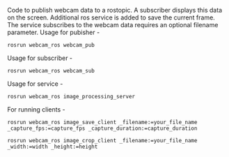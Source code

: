 Code to publish webcam data to a rostopic. A subscriber displays this data on
the screen.
Additional ros service is added to save the current frame. The service
subscribes to the webcam data requires an optional filename parameter.
Usage for pubisher -

    rosrun webcam_ros webcam_pub

Usage for subscriber -

    rosrun webcam_ros webcam_sub

Usage for service -

    rosrun webcam_ros image_processing_server

For running clients -

    rosrun webcam_ros image_save_client _filename:=your_file_name _capture_fps:=capture_fps _capture_duration:=capture_duration

    rosrun webcam_ros image_crop_client _filename:=your_file_name _width:=width _height:=height
